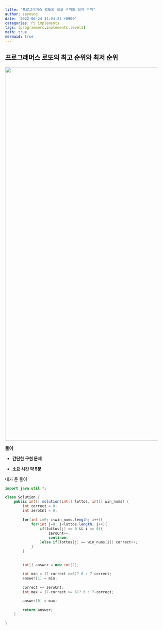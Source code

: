 ```yaml
---
title: "프로그래머스 로또의 최고 순위와 최저 순위"
author: seyoung
date: '2022-06-24 14:04:23 +0900'
categories: PS implements
tags: [programmers,implements,level1]
math: true
mermaid: true
---
```



## 프로그래머스 로또의 최고 순위와 최저 순위


<img width="1230" alt="" src="https://user-images.githubusercontent.com/54762273/175466074-5d6afe1f-acaf-4171-9305-814b81101359.PNG">




**풀이**

 - **간단한 구현 문제**

 - **소요 시간 약 5분**
 
 
내가 푼 풀이 

```java
import java.util.*;

class Solution {
    public int[] solution(int[] lottos, int[] win_nums) {
        int correct = 0;
        int zeroCnt = 0; 
        
        for(int i=0; i<win_nums.length; i++){
            for(int j=0; j<lottos.length; j++){
                if(lottos[j] == 0 && i == 0){
                    zeroCnt++;
                    continue;
                }else if(lottos[j] == win_nums[i]) correct++;
            }
        }
        
        
        int[] answer = new int[2];
        
        int min = (7-correct >=6)? 6 : 7-correct;
        answer[1] = min;
        
        correct += zeroCnt;
        int max = (7-correct >= 6)? 6 : 7-correct; 

        answer[0] = max;
        
        return answer;
    }
    
}
```

